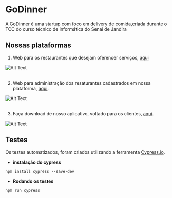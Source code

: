 # GoDinner

A GoDinner é uma startup com foco em delivery de comida,criada durante o TCC do curso técnico de informática do Senai de Jandira

## Nossas plataformas

1. Web para os restaurantes que desejam oferencer serviços, [aqui](https://restaurante.godinner.tk/)

![Alt Text](https://github.com/marinaSantanaVaz/imagens-godinner/blob/master/restaurante_web.PNG "Plataforma web do restaurante")
<br/>
<br>

2. Web para administração dos resaturantes cadastrados em nossa plataforma, [aqui](https://godinner.tk/).

![Alt Text](https://github.com/marinaSantanaVaz/imagens-godinner/blob/master/godinner_web.PNG "Plataforma web da Godinner")
<br/>
<br>

3. Faça download de nosso aplicativo, voltado para os clientes, [aqui](https://godinner.tk/app).

![Alt Text](https://github.com/marinaSantanaVaz/imagens-godinner/blob/master/godinner_apk.PNG "Plataforma mobile do cliente")

## Testes

Os testes automatizados, foram criados utilizando a ferramenta [Cypress.io](https://www.cypress.io/).

* **instalação do cypress**
   
```npm install cypress --save-dev```

* **Rodando os testes**
 
```npm run cypress```




